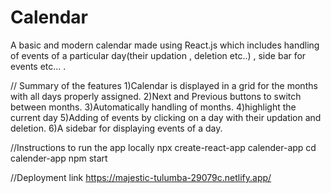 # Calendar
A basic and modern calendar made using React.js which includes handling of events of a particular day(their updation , deletion etc..) , side bar for events etc... .
 
 // Summary of the features
 1)Calendar is displayed in a grid for the months with all days properly assigned.
 2)Next and Previous buttons to switch between months.
 3)Automatically handling of months.
 4)highlight the current day
 5)Adding of events by clicking on a day with their updation and deletion.
 6)A sidebar for displaying events of a day.

 //Instructions to run the app locally
 npx create-react-app calender-app
 cd calender-app
 npm start

 //Deployment link
 https://majestic-tulumba-29079c.netlify.app/

